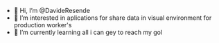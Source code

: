 - 👋 Hi, I’m @DavideResende
- 👀 I’m interested in aplications for share data in visual environment for production worker's
- 🌱 I’m currently learning all i can gey to reach my gol
<!---
DavideResende/DavideResende is a ✨ special ✨ repository because its `README.md` (this file) appears on your GitHub profile.
You can click the Preview link to take a look at your changes.
--->
